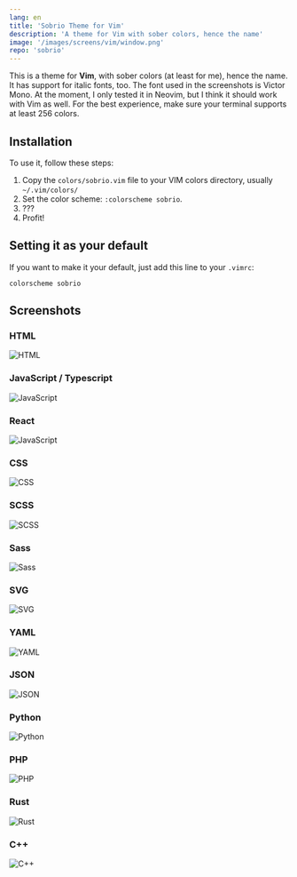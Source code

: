 ```yaml
---
lang: en
title: 'Sobrio Theme for Vim'
description: 'A theme for Vim with sober colors, hence the name'
image: '/images/screens/vim/window.png'
repo: 'sobrio'
---
```


This is a theme for **Vim**, with sober colors (at least for me), hence the name.
It has support for italic fonts, too. The font used in the screenshots is Victor Mono. At the moment, I only tested it in Neovim, but I think it should work with Vim as well. For the best experience, make sure your terminal supports at least 256 colors.

## Installation

To use it, follow these steps:

1. Copy the `colors/sobrio.vim` file to your VIM colors directory, usually `~/.vim/colors/`
2. Set the color scheme: `:colorscheme sobrio`.
3. ???
4. Profit!

## Setting it as your default

If you want to make it your default, just add this line to your `.vimrc`:

```vim
colorscheme sobrio
```

## Screenshots

### HTML

![HTML](../images/screens/vim/html.png)

### JavaScript / Typescript

![JavaScript](../images/screens/vim/js.png)

### React

![JavaScript](../images/screens/vim/jsx.png)

### CSS

![CSS](../images/screens/vim/css.png)

### SCSS

![SCSS](../images/screens/vim/scss.png)

### Sass

![Sass](../images/screens/vim/sass.png)

### SVG

![SVG](../images/screens/vim/svg.png)

### YAML

![YAML](../images/screens/vim/yaml.png)

### JSON

![JSON](../images/screens/vim/json.png)

### Python

![Python](../images/screens/vim/python.png)

### PHP

![PHP](../images/screens/vim/php.png)

### Rust

![Rust](../images/screens/vim/rust.png)

### C++

![C++](../images/screens/vim/cpp.png)
